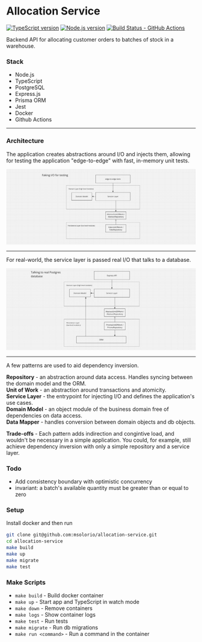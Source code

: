 # Allocation Service

[![TypeScript version][ts-badge]][typescript-5-4] [![Node.js version][nodejs-badge]][nodejs] [![Build Status - GitHub Actions][gha-badge]][gha-ci]

Backend API for allocating customer orders to batches of stock in a warehouse.

### Stack
- Node.js
- TypeScript
- PostgreSQL
- Express.js
- Prisma ORM
- Jest
- Docker
- Github Actions

---

### Architecture

The application creates abstractions around I/O and injects them, allowing for testing the application "edge-to-edge" with fast, in-memory unit tests.

![in-memory-implementation](README_assets/in-memory-implementation.png)

---

For real-world, the service layer is passed real I/O that talks to a database.

![e2e-implementation](README_assets/e2e-implementation.png)

---

A few patterns are used to aid dependency inversion.

**Repository** - an abstraction around data access. Handles syncing between the domain model and the ORM.<br>
**Unit of Work** - an abstraction around transactions and atomicity.<br>
**Service Layer** - the entrypoint for injecting I/O and defines the application's use cases.<br>
**Domain Model** - an object module of the business domain free of dependencies on data access.<br>
**Data Mapper** - handles conversion between domain objects and db objects.<br>

**Trade-offs** - Each pattern adds indirection and congintive load, and wouldn't be necessary in a simple application. You could, for example, still achieve dependency inversion with only a simple repository and a service layer.

### Todo
- Add consistency boundary with optimistic concurrency
 - invariant: a batch's available quantity must be greater than or equal to zero

### Setup
Install docker and then run

```sh
git clone git@github.com:msolorio/allocation-service.git
cd allocation-service
make build
make up
make migrate
make test
```

### Make Scripts

- `make build` - Build docker container
- `make up` - Start app and TypeScript in watch mode
- `make down` - Remove containers
- `make logs` - Show container logs
- `make test` - Run tests
- `make migrate` - Run db migrations
- `make run <command>` - Run a command in the container

[ts-badge]: https://img.shields.io/badge/TypeScript-5.4-blue.svg
[typescript-5-4]: https://devblogs.microsoft.com/typescript/announcing-typescript-5-4/
[nodejs-badge]: https://img.shields.io/badge/Node.js-=%2020.16.0-blue.svg
[nodejs]: https://nodejs.org/dist/v20.16/docs/api/
[gha-badge]: https://github.com/jsynowiec/node-typescript-boilerplate/actions/workflows/nodejs.yml/badge.svg
[gha-ci]: https://github.com/jsynowiec/node-typescript-boilerplate/actions/workflows/nodejs.yml
